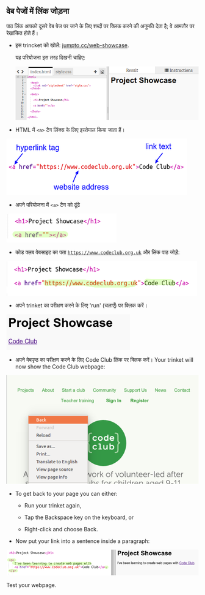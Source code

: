 ## वेब पेजों में लिंक जोड़ना

पाठ लिंक आपको दूसरे वेब पेज पर जाने के लिए शब्दों पर क्लिक करने की अनुमति देता है; वे आमतौर पर रेखांकित होते हैं।

+ इस trincket को खोलें: [jumpto.cc/web-showcase](http://jumpto.cc/web-showcase).
    
    यह परियोजना इस तरह दिखनी चाहिए:
    
    ![screenshot](images/showcase-starter.png)

+ HTML में `<a>` टैग लिंक्स के लिए इस्तेमाल किया जाता हैं।

![screenshot](images/showcase-link.png)

+ अपने परियोजना में `<a>` टैग को ढूंढे 

![screenshot](images/showcase-a-template.png)

+ कोड क्लब वेबसाइट का पता [` https://www.codeclub.org.uk `](https://www.codeclub.org.uk) और लिंक पाठ जोड़ें:

![screenshot](images/showcase-code-club.png)

+ अपने trinket का परीक्षण करने के लिए 'run' (चलाएँ) पर क्लिक करें।

![screenshot](images/showcase-cc-output.png)

+ अपने वेबपृष्ठ का परीक्षण करने के लिए Code Club लिंक पर क्लिक करें। Your trinket will now show the Code Club webpage: 

![screenshot](images/showcase-cc-website.png)

+ To get back to your page you can either:
    
    + Run your trinket again,
    
    + Tap the Backspace key on the keyboard, or
    
    + Right-click and choose Back.

+ Now put your link into a sentence inside a paragraph:

![screenshot](images/showcase-paragraph.png)

Test your webpage.